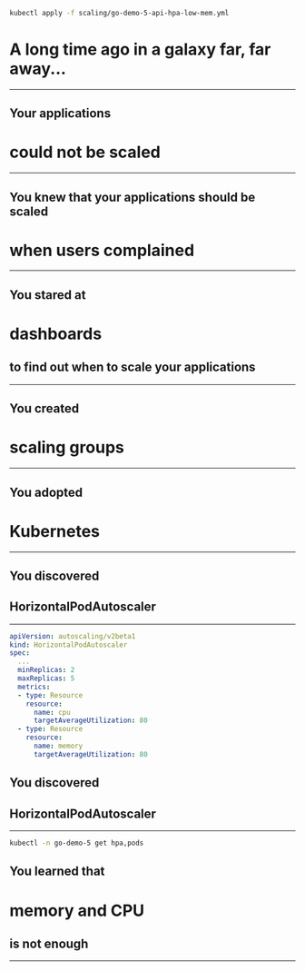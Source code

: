```bash
kubectl apply -f scaling/go-demo-5-api-hpa-low-mem.yml
```


<!-- .slide: data-background="../img/background/why.jpg" -->
# A long time ago in a galaxy far, far away...

---


<!-- .slide: data-background="../img/background/source-code.jpeg" -->
## Your applications
# could not be scaled

---


<!-- .slide: data-background="../img/background/angry.jpg" -->
## You knew that your applications should be scaled
# when users complained

---


<!-- .slide: data-background="../img/background/monitoring.jpeg" -->
## You stared at
# dashboards
## to find out when to scale your applications

---


<!-- .slide: data-background="../img/background/monitoring.jpeg" -->
## You created
# scaling groups

---


<!-- .slide: data-background="../img/products/kubernetes.png" -->
## You adopted
# Kubernetes

---


<!-- .slide: data-background="../img/products/kubernetes.png" -->
## You discovered
## HorizontalPodAutoscaler

---

```yaml
apiVersion: autoscaling/v2beta1
kind: HorizontalPodAutoscaler
spec:
  ...
  minReplicas: 2
  maxReplicas: 5
  metrics:
  - type: Resource
    resource:
      name: cpu
      targetAverageUtilization: 80
  - type: Resource
    resource:
      name: memory
      targetAverageUtilization: 80
```


<!-- .slide: data-background="../img/products/kubernetes.png" -->
## You discovered
## HorizontalPodAutoscaler

---

```bash
kubectl -n go-demo-5 get hpa,pods
```


<!-- .slide: data-background="../img/background/angry.jpg" -->
## You learned that
# memory and CPU
## is not enough

---